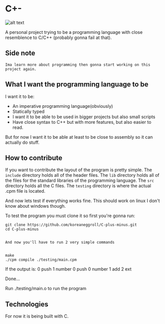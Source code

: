 # C+-

  ![alt text](https://github.com/koreaneggroll/C-plus-minus/blob/main/logo.jpeg?raw=true)

A personal project trying to be a programming language with close resemblence to C/C++ (probably gonna fail at that).

## Side note
    Ima learn more about programming then gonna start working on this project again.

## What I want the programming language to  be
 I want it to be:

 * An imperative programming language(obviously)
 * Statically typed
 * I want it to be able to be used in bigger projects but also small scripts
 * Have close syntax to C++ but with more features, but also easier to read.


  But for now I want it to be able at least to be close to assembly so it can actually do stuff.


## How to contribute
 If you want to contribute the layout of the program is pretty simple.
 The `include` directory holds all of the header files.
 The `lib` directory holds all of the files for the standard libraries of the programming language.
 The `src` directory holds all the C files.
 The `testing` directory is where the actual .cpm file is located.

 And now lets test if everything works fine. This should work on linux I don't know about windows though.

 To test the program you must clone it so first you're gonna run:


    git clone https://github.com/koreaneggroll/C-plus-minus.git
    cd C-plus-minus


    And now you'll have to run 2 very simple commands


    make
    ./cpm compile ./testing/main.cpm


  If the output is:
    0 push
1 number
0 push
0 number
1 add
2 ext


Done...


Run ./testing/main.o to run the program



## Technologies
 For now it is being built with C.
